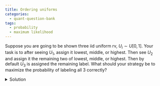 ```yaml
---
title: Ordering uniforms
categories:
  - quant-question-bank
tags:
  - probability
  - maximum likelihood
---
```


Suppose you are going to be shown three iid uniform rv,
$U_i \sim U[0,1]$. Your task is to after seeing $U_1$, assign it lowest,
middle, or highest. Then see $U_2$ and assign it the remaining two of
lowest, middle, or highest. Then by default $U_3$ is assigned the
remaining label. What should your strategy be to maximize the
probability of labeling all 3 correctly?

<details>
  <summary>Solution</summary>
   

Let $L_1$ be the event $U_1$ is the lowest, and $W_i$ be the event
we win the game of guessing the relative order of $i$ uniforms.s
If we pick lowest for $U_1=u$, our probability of winning is the
probability of guessing the relative order of the last two correctly
times the probability of the last two being larger than $u$. That is

$$\mathrm{Pr}(L_1 \cap W_3 \mid U_1=u) = (1-u)^2 \mathrm{Pr}(W_2)$$
<!-- $$\mathrm{Pr}(L_1 \cap W  \mid U_1=u) = (1-u)^2 \mathrm{Pr}(\text{win 2 unif game})$$ -->

The probability of winning the two uniform game is $3/4$. This can be
intuitively seen by noting you can only be incorrect when they land on
the same half, and in that case you are only wrong half the time by
exchangeability.

If we instead pick middle for $U_1=u$ our probability of winning is
$2u(1-u)$. Thus we need to find where these two are equal to decide our cutoff.

$2u(1-u) = 3(1-u)^2/4$

Solving this yields $u=3/11$. Therefore we should pick lowest for 
$u_1 < 3/11$, highest for $u_1 > 8/11$, and middle otherwise.
</details>
